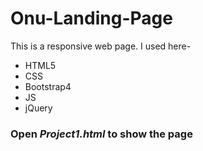 # Onu-Landing-Page
This is a responsive web page. I used here-
- HTML5
- CSS
- Bootstrap4
- JS
- jQuery

### Open ***Project1.html*** to show the page
